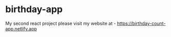 # birthday-app
My second react project
please visit my website at - https://birthday-count-app.netlify.app
